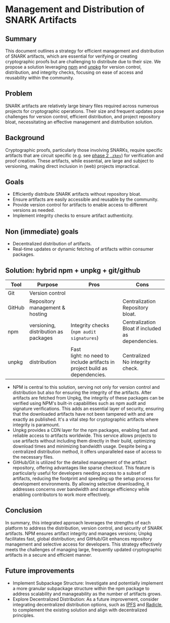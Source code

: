 # Management and Distribution of SNARK Artifacts
## Summary

This document outlines a strategy for efficient management and distribution of SNARK artifacts, which are essential for verifying or creating cryptographic proofs but are challenging to distribute due to their size.
We propose a solution leveraging [npm](https://www.npmjs.com/) and [unpkg](https://unpkg.com) for version control, distribution, and integrity checks, focusing on ease of access and reusability within the community.

## Problem
SNARK artifacts are relatively large binary files required across numerous projects for cryptographic operations.
Their size and frequent updates pose challenges for version control, efficient distribution, and project repository bloat, necessitating an effective management and distribution solution.

## Background
Cryptographic proofs, particularly those involving SNARKs, require specific artifacts that are circuit specific (e.g. see [phase 2 `.zkey`](https://docs.circom.io/getting-started/proving-circuits/#phase-2)) for verification and proof creation.
These artifacts, while essential, are large and subject to versioning, making direct inclusion in (web) projects impractical.

## Goals
- Efficiently distribute SNARK artifacts without repository bloat.
- Ensure artifacts are easily accessible and reusable by the community.
- Provide version control for artifacts to enable access to different versions as needed.
- Implement integrity checks to ensure artifact authenticity.

## Non (immediate) goals
- Decentralized distribution of artifacts.
- Real-time updates or dynamic fetching of artifacts within consumer packages.

## Solution: hybrid npm + unpkg + git/github
|Tool|Purpose|Pros|Cons|
|--|--|--|--|
|Git|Version control|||
|GitHub|Repository management & hosting||Centralization<br>Repository bloat.|
|npm|versioning, distribution as packages|Integrity checks (`npm audit signatures`)|Centralization<br>Bloat if included as dependencies.|
|unpkg|distribution|Fast<br>light: no need to include artifacts in project build as dependencies.|Centralized<br>No integrity check.|


- NPM is central to this solution, serving not only for version control and distribution but also for ensuring the integrity of the artifacts. After artifacts are fetched from Unpkg, the integrity of these packages can be verified using NPM's built-in capabilities such as npm audit and signature verifications. This adds an essential layer of security, ensuring that the downloaded artifacts have not been tampered with and are exactly as published. It's a vital step for cryptographic artifacts where integrity is paramount.
- Unpkg provides a CDN layer for the npm packages, enabling fast and reliable access to artifacts worldwide. This service allows projects to use artifacts without including them directly in their build, optimizing download times and minimizing bandwidth usage. Despite being a centralized distribution method, it offers unparalleled ease of access to the necessary files.
- GitHub/Git is utilized for the detailed management of the artifact repository, offering advantages like sparse checkout. This feature is particularly useful for developers needing access to a subset of artifacts, reducing the footprint and speeding up the setup process for development environments. By allowing selective downloading, it addresses concerns over bandwidth and storage efficiency while enabling contributors to work more effectively.

## Conclusion
In summary, this integrated approach leverages the strengths of each platform to address the distribution, version control, and security of SNARK artifacts. NPM ensures artifact integrity and manages versions; Unpkg facilitates fast, global distribution; and GitHub/Git enhances repository management and selective access for developers. This strategy effectively meets the challenges of managing large, frequently updated cryptographic artifacts in a secure and efficient manner.


## Future improvements

- Implement Subpackage Structure: Investigate and potentially implement a more granular subpackage structure within the npm package to address scalability and manageability as the number of artifacts grows.
- Explore Decentralized Distribution: As a future improvement, consider integrating decentralized distribution options, such as [IPFS](https://www.ipfs.tech) and [Radicle](https://radicle.xyz), to complement the existing solution and align with decentralized principles.
